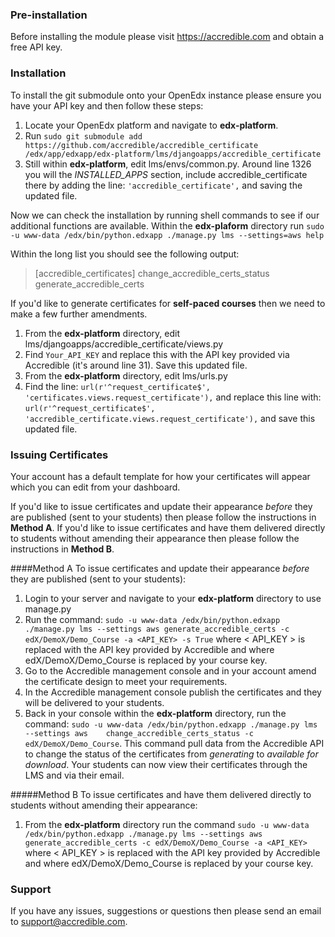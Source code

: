 
### Pre-installation
Before installing the module please visit https://accredible.com and obtain a free API key.

### Installation
To install the git submodule onto your OpenEdx instance please ensure you have your API key and then follow these steps:

 1. Locate your OpenEdx platform and navigate to **edx-platform**.
 2. Run `sudo git submodule add https://github.com/accredible/accredible_certificate   /edx/app/edxapp/edx-platform/lms/djangoapps/accredible_certificate`
 3. Still within **edx-platform**, edit lms/envs/common.py. Around line 1326 you will the *INSTALLED_APPS* section, include accredible_certificate there by adding the line: `'accredible_certificate',` and saving the updated file.

Now we can check the installation by running shell commands to see if our additional functions are available. Within the **edx-plaform** directory run `sudo -u www-data /edx/bin/python.edxapp ./manage.py lms --settings=aws help`
 
 Within the long list you should see the following output:

>  [accredible_certificates]
> 	    change_accredible_certs_status
> 	    generate_accredible_certs

If you'd like to generate certificates for **self-paced courses** then we need to make a few further amendments.

 1. From the **edx-platform** directory, edit lms/djangoapps/accredible_certificate/views.py
 2. Find `Your_API_KEY` and replace this with the API key provided via Accredible (it's around line 31). Save this updated file.
 3. From the **edx-platform** directory, edit lms/urls.py 
 4. Find the line: `url(r'^request_certificate$', 'certificates.views.request_certificate'),` and replace this line with: `url(r'^request_certificate$', 'accredible_certificate.views.request_certificate'),` and save this updated file.

### Issuing Certificates
Your account has a default template for how your certificates will appear which you can edit from your dashboard.

If you'd like to issue certificates and update their appearance *before* they are published (sent to your students) then please follow the instructions in **Method A**. If you'd like to issue certificates and have them delivered directly to students without amending their appearance then please follow the instructions in **Method B**.

####Method A
To issue certificates and update their appearance *before* they are published (sent to your students):

 1. Login to your server and navigate to your **edx-platform** directory to use manage.py
 2. Run the command: `sudo -u www-data /edx/bin/python.edxapp ./manage.py lms --settings aws generate_accredible_certs -c   edX/DemoX/Demo_Course -a <API_KEY> -s True` where < API_KEY > is replaced with the API key provided by Accredible and where edX/DemoX/Demo_Course is replaced by your course key.
 3. Go to the Accredible management console and in your account amend the certificate design to meet your requirements.
 4. In the Accredible management console publish the certificates and they will be delivered to your students.
 5. Back in your console within the **edx-platform** directory, run the command: `sudo -u www-data /edx/bin/python.edxapp ./manage.py lms --settings aws    change_accredible_certs_status -c edX/DemoX/Demo_Course`. This command pull data from the Accredible API to change the status of the certificates from *generating* to *available for download*. Your students can now view their certificates through the LMS and via their email.


#####Method B
To issue certificates and have them delivered directly to students without amending their appearance:

 1. From the **edx-platform** directory run the command `sudo -u www-data /edx/bin/python.edxapp ./manage.py lms --settings aws generate_accredible_certs -c edX/DemoX/Demo_Course -a <API_KEY>` where < API_KEY > is replaced with the API key provided by Accredible and where edX/DemoX/Demo_Course is replaced by your course key.

### Support
If you have any issues, suggestions or questions then please send an email to support@accredible.com.


